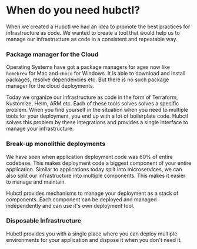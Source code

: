 # When do you need hubctl?

When we created a Hubctl we had an idea to promote the best practices for infrastructure as code. We wanted to create a tool that would help us to manage our infrastructure as code in a consistent and repeatable way.

### Package manager for the Cloud

Operating Systems have got a package managers for ages now like `homebrew` for Mac and `choco` for Windows. It is able to download and install packages, resolve dependencies etc. But there is no such package manager for the cloud deployments. 

Today we organize our infrastructure as code in the form of Terraform, Kustomize, Helm, ARM etc. Each of these tools solves solves a specific problem. When you find yourself in the situation when you need to multiple tools for your deployment, you end up with a lot of boilerplate code. Hubctl solves this problem by these integrations and provides a single interface to manage your infrastructure.

### Break-up monolithic deployments

We have seen when application deployment code was 60% of entire codebase. This makes deployment code a biggest component of your entire application. Similar to applications today split into microservices, we can also split our infrastructure into multiple components. This makes it easier to manage and maintain.

Hubctl provides mechanisms to manage your deployment as a stack of components. Each component can be deployed and managed independently and can use it's own deployment tool.

### Disposable Infrastructure

Hubctl provides you with a single place where you can deploy multiple environments for your application and dispose it when you don't need it. 

